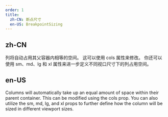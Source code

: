 ```yaml
---
order: 1
title:
  zh-CN: 断点尺寸
  en-US: BreakpointSizing
---
```


## zh-CN

列将自动占用其父容器内相等的空间。 这可以使用 cols 属性来修改。 你还可以使用 sm、md、lg 和 xl 属性来进一步定义不同视口尺寸下的列占用空间。

## en-US

Columns will automatically take up an equal amount of space within their parent container. This can be modified using the cols prop. You can also utilize the sm, md, lg, and xl props to further define how the column will be sized in different viewport sizes.
